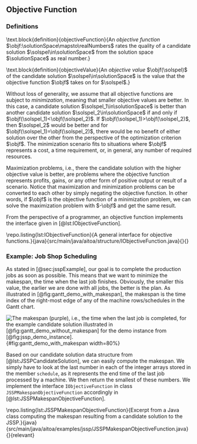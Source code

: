 ## Objective Function

### Definitions

\text.block{definition}{objectiveFunction}{An *objective function* $\objf:\solutionSpace\mapsto\realNumbers$ rates the quality of a candidate solution $\solspel\in\solutionSpace$ from the solution space $\solutionSpace$ as real number.}

\text.block{definition}{objectiveValue}{An *objective value* $\objf(\solspel)$ of the candidate solution $\solspel\in\solutionSpace$ is the value that the objective function $\objf$ takes on for $\solspel$.}

Without loss of generality, we assume that all objective functions are subject to *minimization*, meaning that smaller objective values are better.
In this case, a candidate solution $\solspel_1\in\solutionSpace$ is better than another candidate solution $\solspel_2\in\solutionSpace$ if and only if $\objf(\solspel_1)<\objf(\solspel_2)$.
If $\objf(\solspel_1)>\objf(\solspel_2)$, then $\solspel_2$ would be better and for $\objf(\solspel_1)=\objf(\solspel_2)$, there would be no benefit of either solution over the other from the perspective of the optimization criterion $\objf$.
The minimization scenario fits to situations where $\objf$ represents a cost, a time requirement, or, in general, any number of required resources.

Maximization problems, i.e., there the candidate solution with the higher objective value is better, are problems where the objective function represents profits, gains, or any other form of positive output or result of a scenario.
Notice that maximization and minimization problems can be converted to each other by simply negating the objective function.
In other words, if $\objf$ is the objective function of a minimization problem, we can solve the maximization problem with $-\objf$ and get the same result.

From the perspective of a programmer, an objective function implements the interface given in [@lst:IObjectiveFunction].

\repo.listing{lst:IObjectiveFunction}{A general interface for objective functions.}{java}{src/main/java/aitoa/structure/IObjectiveFunction.java}{}{}

### Example: Job Shop Scheduling

As stated in [@sec:jsspExample], our goal is to complete the production jobs as soon as possible.
This means that we want to minimize the makespan, the time when the last job finishes.
Obviously, the smaller this value, the earlier we are done with all jobs, the better is the plan.
As illustrated in [@fig:gantt_demo_with_makespan], the makespan is the time index of the right-most edge of any of the machine rows/schedules in the Gantt chart.

![The makespan (purple), i.e., the time when the last job is completed, for the example candidate solution illustrated in [@fig:gantt_demo_without_makespan] for the demo instance from [@fig:jssp_demo_instance].](\relative.path{gantt_demo_with_makespan.svgz}){#fig:gantt_demo_with_makespan width=80%}

Based on our candidate solution data structure from [@lst:JSSPCandidateSolution], we can easily compute the makespan.
We simply have to look at the last number in each of the integer arrays stored in the member `schedule`, as it represents the end time of the last job processed by a machine.
We then return the smallest of these numbers.
We implement the interface `IObjectiveFunction` in class `JSSPMakespanObjectiveFunction` accordingly in [@lst:JSSPMakespanObjectiveFunction].

\repo.listing{lst:JSSPMakespanObjectiveFunction}{Excerpt from a Java class computing the makespan resulting from a candidate solution to the JSSP.}{java}{src/main/java/aitoa/examples/jssp/JSSPMakespanObjectiveFunction.java}{}{relevant}